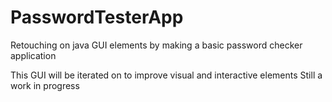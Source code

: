 # PasswordTesterApp
Retouching on java GUI elements by making a basic password checker application

This GUI will be iterated on to improve visual and interactive elements
Still a work in progress
